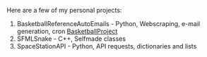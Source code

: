 Here are a few of my personal projects:
1. BasketballReferenceAutoEmails - Python, Webscraping, e-mail generation, cron [BasketballProject](https://github.com/alexnel24/AlexNelson/edit/master/PersonalProjects/BasketballReferenceAutoEmails)
2. SFMLSnake - C++, Selfmade classes
3. SpaceStationAPI - Python, API requests, dictionaries and lists
